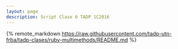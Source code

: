 ```yaml
---
layout: page
description: Script Clase 6 TADP 1C2016
---	 
```

	 
{% remote_markdown https://raw.githubusercontent.com/tadp-utn-frba/tadp-clases/ruby-multimethods/README.md %}
